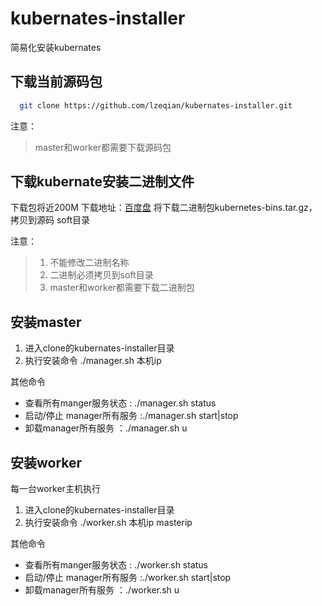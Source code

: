 # kubernates-installer
简易化安装kubernates
## 下载当前源码包
  ```bash
    git clone https://github.com/lzeqian/kubernates-installer.git
  ```
  注意：
  >master和worker都需要下载源码包
  
## 下载kubernate安装二进制文件
 下载包将近200M 下载地址：[百度盘](https://pan.baidu.com/s/11PVfCSjmIUKwftaQlQ3l1g)
  将下载二进制包kubernetes-bins.tar.gz，拷贝到源码 soft目录

注意：
>1. 不能修改二进制名称
>2. 二进制必须拷贝到soft目录
>3. master和worker都需要下载二进制包
 
## 安装master

1. 进入clone的kubernates-installer目录
2. 执行安装命令 
   ./manager.sh 本机ip
   
其他命令
- 查看所有manger服务状态 : ./manager.sh status
- 启动/停止 manager所有服务 :./manager.sh start|stop
- 卸载manager所有服务   ：./manager.sh u
 

## 安装worker
每一台worker主机执行
1. 进入clone的kubernates-installer目录
2. 执行安装命令 
   ./worker.sh 本机ip masterip
   
其他命令
- 查看所有manger服务状态 : ./worker.sh status
- 启动/停止 manager所有服务 :./worker.sh start|stop
- 卸载manager所有服务   ：./worker.sh u
